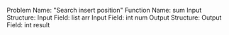 Problem Name: "Search insert position"
Function Name: sum
Input Structure:
Input Field: list<int> arr 
Input Field: int num
Output Structure:
Output Field: int result